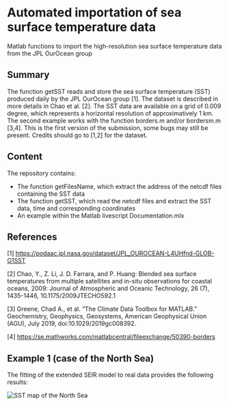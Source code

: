 # Automated importation of sea surface temperature data
Matlab functions to import the high-resolution sea surface temperature data from the JPL OurOcean group

## Summary

The function getSST reads and store the sea surface temperature (SST)  produced daily by the JPL OurOcean group [1]. The dataset is described in more details in Chao et al. [2]. The SST data are available on a grid of 0.009 degree, which represents a horizontal resolution of approximatively  1 km. The second example works with the function borders.m and/or bordersm.m [3,4]. This is the first version of the submission, some bugs may still be present. Credits should go to [1,2] for the dataset.

## Content

The repository contains:
  - The function getFilesName, which extract the address of the netcdf files containing the SST data
  - The function getSST, which read the netcdf files and extract the SST data, time and corresponding coordinates
  - An example within the Matlab livescript Documentation.mlx
  

## References
[1] https://podaac.jpl.nasa.gov/dataset/JPL_OUROCEAN-L4UHfnd-GLOB-G1SST

[2] Chao, Y., Z. Li, J. D. Farrara, and P. Huang: Blended sea surface  temperatures from multiple satellites and in-situ observations for  coastal oceans, 2009: Journal of Atmospheric and Oceanic Technology, 26  (7), 1435-1446, 10.1175/2009JTECHO592.1

[3]    Greene, Chad A., et al. “The Climate Data Toolbox for MATLAB.”  Geochemistry, Geophysics, Geosystems, American Geophysical Union (AGU),  July 2019, doi:10.1029/2019gc008392.

[4] https://se.mathworks.com/matlabcentral/fileexchange/50390-borders

## Example 1 (case of the North Sea) 

The fitting of the extended SEIR model to real data provides the following results:

![SST map of the North Sea](illustration.png)
